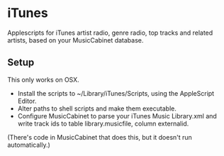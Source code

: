 iTunes
======

Applescripts for iTunes artist radio, genre radio, top tracks and related artists, based on your MusicCabinet database.

Setup
-----

This only works on OSX.

* Install the scripts to ~/Library/iTunes/Scripts, using the AppleScript Editor.
* Alter paths to shell scripts and make them executable.
* Configure MusicCabinet to parse your iTunes Music Library.xml and write track ids to table library.musicfile, column externalid.

(There's code in MusicCabinet that does this, but it doesn't run automatically.)
